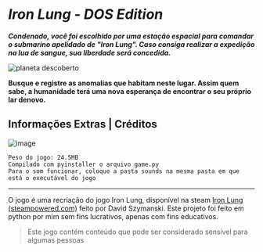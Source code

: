 # *Iron Lung - DOS Edition*
***Condenado, você foi escolhido por uma estação espacial para comandar o submarino apelidado de "Iron Lung". Caso consiga realizar a expedição na lua de sangue, sua liberdade será concedida.***

![planeta descoberto](https://www.imghost.net/ib/PmJ61KUBin9LcfY_1720628108.jpg)

**Busque e registre as anomalias que habitam neste lugar. Assim quem sabe, a humanidade terá uma nova esperança de encontrar o seu próprio lar denovo.**

Informações Extras | Créditos
---
![image](https://www.imghost.net/ib/dwSjzklxjid270s_1720629206.png)
```
Peso do jogo: 24.5MB
Compilado com pyinstaller o arquivo game.py
Para o som funcionar, coloque a pasta sounds na mesma pasta em que está o executável do jogo
```
***
O jogo é uma recriação do jogo Iron Lung, disponível na steam [Iron Lung (steampowered.com)](https://store.steampowered.com/app/1846170/Iron_Lung/) feito por David Szymanski. Este projeto foi feito em python por mim sem fins lucrativos, apenas com fins educativos.

>Este jogo contém conteúdo que pode ser considerado sensível para algumas pessoas
